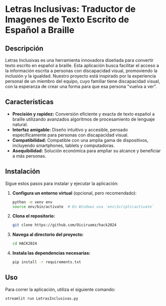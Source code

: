 # Letras Inclusivas: Traductor de Imagenes de Texto Escrito de Español a Braille

## Descripción

Letras Inclusivas es una herramienta innovadora diseñada para convertir texto escrito en español a braille. Esta aplicación busca facilitar el acceso a la información escrita a personas con discapacidad visual, promoviendo la inclusión y la igualdad. Nuestro proyecto está inspirado por la experiencia personal de un miembro del equipo, cuyo familiar tiene discapacidad visual, con la esperanza de crear una forma para que esa persona "vuelva a ver".

## Características

- **Precisión y rapidez:** Conversión eficiente y exacta de texto español a braille utilizando avanzados algoritmos de procesamiento de lenguaje natural.
- **Interfaz amigable:** Diseño intuitivo y accesible, pensado específicamente para personas con discapacidad visual.
- **Compatibilidad:** Compatible con una amplia gama de dispositivos, incluyendo smartphones, tablets y computadoras.
- **Asequibilidad:** Solución económica para ampliar su alcance y beneficiar a más personas.

## Instalación

Sigue estos pasos para instalar y ejecutar la aplicación:

1. **Configura un entorno virtual** (opcional, pero recomendado):
    ```bash
    python -m venv env
    source env/bin/activate  # En Windows usa `env\Scripts\activate`
    ```

2. **Clona el repositorio:**
    ```bash
    git clone https://github.com/Oiciruamz/hack2024
    ```

3. **Navega al directorio del proyecto:**
    ```bash
    cd HACK2024
    ```

4. **Instala las dependencias necesarias:**
    ```bash
    pip install -r requirements.txt
    ```

## Uso

Para correr la aplicación, utiliza el siguiente comando:

```bash
streamlit run LetrasInclusivas.py
